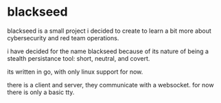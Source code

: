 # blackseed

blackseed is a small project i decided to create to learn a bit more about cybersecurity and red team operations.

i have decided for the name blackseed because of its nature of being a stealth persistance tool: short, neutral, and covert.

its written in go, with only linux support for now.


there is a client and server, they communicate with a websocket.
for now there is only a basic tty.